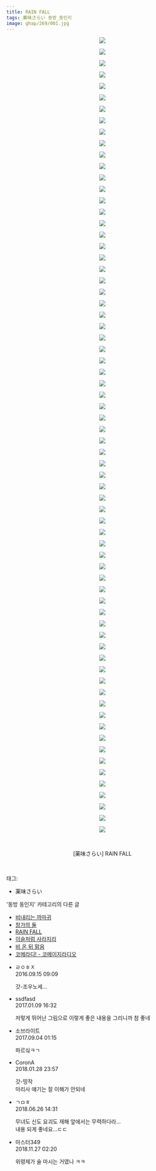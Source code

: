 ```yaml
---
title: RAIN FALL
tags: 薬味さらい 동방_동인지
image: ghap/269/001.jpg
---
```

<div class="article">
<p style="text-align: center; clear: none; float: none;"><img src="{{ site.nasurl }}/ghap/269/001.jpg"/></p>
<p style="text-align: center; clear: none; float: none;"><img src="{{ site.nasurl }}/ghap/269/002.jpg"/></p>
<p style="text-align: center; clear: none; float: none;"><img src="{{ site.nasurl }}/ghap/269/003.jpg"/></p>
<p style="text-align: center; clear: none; float: none;"><img src="{{ site.nasurl }}/ghap/269/004.jpg"/></p>
<p style="text-align: center; clear: none; float: none;"><img src="{{ site.nasurl }}/ghap/269/005.jpg"/></p>
<p style="text-align: center; clear: none; float: none;"><img src="{{ site.nasurl }}/ghap/269/006.jpg"/></p>
<p style="text-align: center; clear: none; float: none;"><img src="{{ site.nasurl }}/ghap/269/007.jpg"/></p>
<p style="text-align: center; clear: none; float: none;"><img src="{{ site.nasurl }}/ghap/269/008.jpg"/></p>
<p style="text-align: center; clear: none; float: none;"><img src="{{ site.nasurl }}/ghap/269/009.jpg"/></p>
<p style="text-align: center; clear: none; float: none;"><img src="{{ site.nasurl }}/ghap/269/010.jpg"/></p>
<p style="text-align: center; clear: none; float: none;"><img src="{{ site.nasurl }}/ghap/269/011.jpg"/></p>
<p style="text-align: center; clear: none; float: none;"><img src="{{ site.nasurl }}/ghap/269/012.jpg"/></p>
<p style="text-align: center; clear: none; float: none;"><img src="{{ site.nasurl }}/ghap/269/013.jpg"/></p>
<p style="text-align: center; clear: none; float: none;"><img src="{{ site.nasurl }}/ghap/269/014.jpg"/></p>
<p style="text-align: center; clear: none; float: none;"><img src="{{ site.nasurl }}/ghap/269/015.jpg"/></p>
<p style="text-align: center; clear: none; float: none;"><img src="{{ site.nasurl }}/ghap/269/016.jpg"/></p>
<p style="text-align: center; clear: none; float: none;"><img src="{{ site.nasurl }}/ghap/269/017.jpg"/></p>
<p style="text-align: center; clear: none; float: none;"><img src="{{ site.nasurl }}/ghap/269/018.jpg"/></p>
<p style="text-align: center; clear: none; float: none;"><img src="{{ site.nasurl }}/ghap/269/019.jpg"/></p>
<p style="text-align: center; clear: none; float: none;"><img src="{{ site.nasurl }}/ghap/269/020.jpg"/></p>
<p style="text-align: center; clear: none; float: none;"><img src="{{ site.nasurl }}/ghap/269/021.jpg"/></p>
<p style="text-align: center; clear: none; float: none;"><img src="{{ site.nasurl }}/ghap/269/022.jpg"/></p>
<p style="text-align: center; clear: none; float: none;"><img src="{{ site.nasurl }}/ghap/269/023.jpg"/></p>
<p style="text-align: center; clear: none; float: none;"><img src="{{ site.nasurl }}/ghap/269/024.jpg"/></p>
<p style="text-align: center; clear: none; float: none;"><img src="{{ site.nasurl }}/ghap/269/025.jpg"/></p>
<p style="text-align: center; clear: none; float: none;"><img src="{{ site.nasurl }}/ghap/269/026.jpg"/></p>
<p style="text-align: center; clear: none; float: none;"><img src="{{ site.nasurl }}/ghap/269/027.jpg"/></p>
<p style="text-align: center; clear: none; float: none;"><img src="{{ site.nasurl }}/ghap/269/028.jpg"/></p>
<p style="text-align: center; clear: none; float: none;"><img src="{{ site.nasurl }}/ghap/269/029.jpg"/></p>
<p style="text-align: center; clear: none; float: none;"><img src="{{ site.nasurl }}/ghap/269/030.jpg"/></p>
<p style="text-align: center; clear: none; float: none;"><img src="{{ site.nasurl }}/ghap/269/031.jpg"/></p>
<p style="text-align: center; clear: none; float: none;"><img src="{{ site.nasurl }}/ghap/269/032.jpg"/></p>
<p style="text-align: center; clear: none; float: none;"><img src="{{ site.nasurl }}/ghap/269/033.jpg"/></p>
<p style="text-align: center; clear: none; float: none;"><img src="{{ site.nasurl }}/ghap/269/034.jpg"/></p>
<p style="text-align: center; clear: none; float: none;"><img src="{{ site.nasurl }}/ghap/269/035.jpg"/></p>
<p style="text-align: center; clear: none; float: none;"><img src="{{ site.nasurl }}/ghap/269/036.jpg"/></p>
<p style="text-align: center; clear: none; float: none;"><img src="{{ site.nasurl }}/ghap/269/037.jpg"/></p>
<p style="text-align: center; clear: none; float: none;"><img src="{{ site.nasurl }}/ghap/269/038.jpg"/></p>
<p style="text-align: center; clear: none; float: none;"><img src="{{ site.nasurl }}/ghap/269/039.jpg"/></p>
<p style="text-align: center; clear: none; float: none;"><img src="{{ site.nasurl }}/ghap/269/040.jpg"/></p>
<p style="text-align: center; clear: none; float: none;"><img src="{{ site.nasurl }}/ghap/269/041.jpg"/></p>
<p style="text-align: center; clear: none; float: none;"><img src="{{ site.nasurl }}/ghap/269/042.jpg"/></p>
<p style="text-align: center; clear: none; float: none;"><img src="{{ site.nasurl }}/ghap/269/043.jpg"/></p>
<p style="text-align: center; clear: none; float: none;"><img src="{{ site.nasurl }}/ghap/269/044.jpg"/></p>
<p style="text-align: center; clear: none; float: none;"><img src="{{ site.nasurl }}/ghap/269/045.jpg"/></p>
<p style="text-align: center; clear: none; float: none;"><img src="{{ site.nasurl }}/ghap/269/046.jpg"/></p>
<p style="text-align: center; clear: none; float: none;"><img src="{{ site.nasurl }}/ghap/269/047.jpg"/></p>
<p style="text-align: center; clear: none; float: none;"><img src="{{ site.nasurl }}/ghap/269/048.jpg"/></p>
<p style="text-align: center; clear: none; float: none;"><img src="{{ site.nasurl }}/ghap/269/049.jpg"/></p>
<p style="text-align: center; clear: none; float: none;"><img src="{{ site.nasurl }}/ghap/269/050.jpg"/></p>
<p style="text-align: center; clear: none; float: none;"><img src="{{ site.nasurl }}/ghap/269/051.jpg"/></p>
<p style="text-align: center; clear: none; float: none;"><img src="{{ site.nasurl }}/ghap/269/052.jpg"/></p>
<p style="text-align: center; clear: none; float: none;"><img src="{{ site.nasurl }}/ghap/269/053.jpg"/></p>
<p style="text-align: center; clear: none; float: none;"><img src="{{ site.nasurl }}/ghap/269/054.jpg"/></p>
<p style="text-align: center; clear: none; float: none;"><img src="{{ site.nasurl }}/ghap/269/055.jpg"/></p>
<p style="text-align: center; clear: none; float: none;"><img src="{{ site.nasurl }}/ghap/269/056.jpg"/></p>
<p style="text-align: center; clear: none; float: none;"><img src="{{ site.nasurl }}/ghap/269/057.jpg"/></p>
<p style="text-align: center; clear: none; float: none;"><img src="{{ site.nasurl }}/ghap/269/058.jpg"/></p>
<p style="text-align: center; clear: none; float: none;"><img src="{{ site.nasurl }}/ghap/269/059.jpg"/></p>
<p style="text-align: center; clear: none; float: none;"><img src="{{ site.nasurl }}/ghap/269/060.jpg"/></p>
<p style="text-align: center; clear: none; float: none;"><img src="{{ site.nasurl }}/ghap/269/061.jpg"/></p>
<p style="text-align: center; clear: none; float: none;"><img src="{{ site.nasurl }}/ghap/269/062.jpg"/></p>
<p style="text-align: center; clear: none; float: none;"><img src="{{ site.nasurl }}/ghap/269/063.jpg"/></p>
<p style="text-align: center; clear: none; float: none;"><img src="{{ site.nasurl }}/ghap/269/064.jpg"/></p>
<p style="text-align: center; clear: none; float: none;"><img src="{{ site.nasurl }}/ghap/269/065.jpg"/></p>
<p style="text-align: center; clear: none; float: none;"><img src="{{ site.nasurl }}/ghap/269/066.jpg"/></p>
<p style="text-align: center; clear: none; float: none;"><img src="{{ site.nasurl }}/ghap/269/067.jpg"/></p>
<p style="text-align: center; clear: none; float: none;"><img src="{{ site.nasurl }}/ghap/269/068.jpg"/></p>
<p style="text-align: center; clear: none; float: none;"><img src="{{ site.nasurl }}/ghap/269/069.jpg"/></p>
<p style="text-align: center; clear: none; float: none;"><img src="{{ site.nasurl }}/ghap/269/070.jpg"/></p>
<p style="text-align: center; clear: none; float: none;"><br/></p>
<p style="text-align: center; clear: none; float: none;">[薬味さらい] RAIN FALL</p>
<p><br/></p>
</div><div class="tagTrail">
<p>태그: </p>
<ul>
<li>薬味さらい</li>
</ul>
</div><div class="another">
<p>'동방 동인지' 카테고리의 다른 글</p>
<ul>
<li><a href="/2016-06-19-ghap_271">비내리는 까마귀</a></li>
<li><a href="/2016-06-19-ghap_270">창가의 둘</a></li>
<li><a href="/2016-06-19-ghap_269">RAIN FALL</a></li>
<li><a href="/2016-06-19-ghap_268">이슬처럼 사라지리</a></li>
<li><a href="/2016-06-19-ghap_267">비 온 뒤 맑음</a></li>
<li><a href="/2016-06-19-ghap_266">코메라디! - 코메이지라디오</a></li>
</ul>
</div><div class="cb_module cb_fluid">
<div class="cb_wrt cb_profile">
<div class="comment">
<ul>
<li class="cb_thumb_off" id="comment14805886">
<div class="cb_comment_area">
<div class="cb_info_area">
<div class="cb_section">
<span class="cb_nick_name">ㄹㅇㅎㅈ</span>
</div>
<div class="cb_section">
<span class="cb_date">2016.09.15 09:09 </span>
</div>
</div>
<div class="cb_dsc_comment">
<p class="cb_dsc">
											갓-조우노세...
										</p>
</div>
</div></li>
<li class="cb_thumb_off" id="comment14887243">
<div class="cb_comment_area">
<div class="cb_info_area">
<div class="cb_section">
<span class="cb_nick_name">ssdfasd</span>
</div>
<div class="cb_section">
<span class="cb_date">2017.01.09 16:32 </span>
</div>
</div>
<div class="cb_dsc_comment">
<p class="cb_dsc">
											저렇게 뛰어난 그림으로 이렇게 좋은 내용을 그리니까 참 좋네
										</p>
</div>
</div></li>
<li class="cb_thumb_off" id="comment15075723">
<div class="cb_comment_area">
<div class="cb_info_area">
<div class="cb_section">
<span class="cb_nick_name">소브라이트</span>
</div>
<div class="cb_section">
<span class="cb_date">2017.09.04 01:15 </span>
</div>
</div>
<div class="cb_dsc_comment">
<p class="cb_dsc">
											파르싴ㅋㄱ
										</p>
</div>
</div></li>
<li class="cb_thumb_off" id="comment15185883">
<div class="cb_comment_area">
<div class="cb_info_area">
<div class="cb_section">
<span class="cb_nick_name">CoronA</span>
</div>
<div class="cb_section">
<span class="cb_date">2018.01.28 23:57 </span>
</div>
</div>
<div class="cb_dsc_comment">
<p class="cb_dsc">
											갓-띵작<br/>
마리사 얘기는 잘 이해가 안되네
										</p>
</div>
</div></li>
<li class="cb_thumb_off" id="comment15277002">
<div class="cb_comment_area">
<div class="cb_info_area">
<div class="cb_section">
<span class="cb_nick_name">ㄱㅁㅎ</span>
</div>
<div class="cb_section">
<span class="cb_date">2018.06.26 14:31 </span>
</div>
</div>
<div class="cb_dsc_comment">
<p class="cb_dsc">
											무녀도 신도 요괴도 재해 앞에서는 무력하다라...<br/>
내용 되게 좋네요...ㄷㄷ
										</p>
</div>
</div></li>
<li class="cb_thumb_off" id="comment15378997">
<div class="cb_comment_area">
<div class="cb_info_area">
<div class="cb_section">
<span class="cb_nick_name">마스터349</span>
</div>
<div class="cb_section">
<span class="cb_date">2018.11.27 02:20 </span>
</div>
</div>
<div class="cb_dsc_comment">
<p class="cb_dsc">
											위령제가 술 마시는 거였나 ㅋㅋ
										</p>
</div>
</div></li>
</ul>
</div>
</div><!-- commentList close -->
</div>